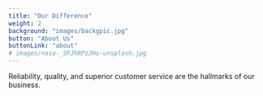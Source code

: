 ```yaml
---
title: "Our Difference"
weight: 2
background: "images/backgpic.jpg"
button: "About Us"
buttonLink: "about"
# images/nasa-_SFJhRPzJHs-unsplash.jpg
---
```


Reliability, quality, and superior customer service are the hallmarks of our business.


